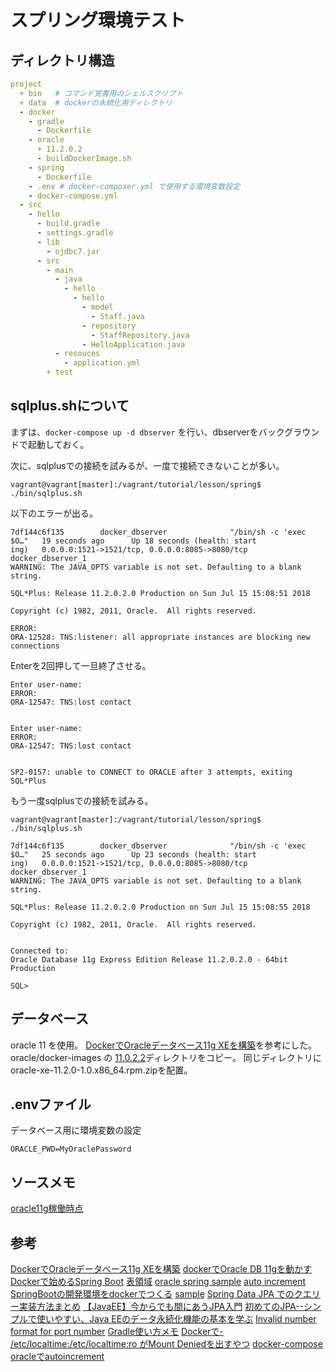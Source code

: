 # スプリング環境テスト

## ディレクトリ構造

```yaml
project
  + bin   # コマンド覚書用のシェルスクリプト
  + data  # dockerの永続化用ディレクトリ
  - docker
    - gradle
      - Dockerfile
    - oracle
      + 11.2.0.2
      - buildDockerImage.sh
    - spring
      - Dockerfile
    - .env # docker-composer.yml で使用する環境変数設定
    - docker-compose.yml
  - src
    - hello
      - build.gradle
      - settings.gradle
      - lib
        - ojdbc7.jar
      - src
        - main
          - java
            - hello
              - hello
                - model
                  - Staff.java
                - repository
                  - StaffRepository.java
                - HelloApplication.java
          - resouces
            - application.yml
        + test
```

## sqlplus.shについて

まずは、` docker-compose up -d dbserver ` を行い、dbserverをバックグラウンドで起動しておく。

次に、sqlplusでの接続を試みるが、一度で接続できないことが多い。

```
vagrant@vagrant[master]:/vagrant/tutorial/lesson/spring$ ./bin/sqlplus.sh
```

以下のエラーが出る。

```
7df144c6f135        docker_dbserver              "/bin/sh -c 'exec $O…"   19 seconds ago      Up 18 seconds (health: start
ing)   0.0.0.0:1521->1521/tcp, 0.0.0.0:8085->8080/tcp   docker_dbserver_1
WARNING: The JAVA_OPTS variable is not set. Defaulting to a blank string.

SQL*Plus: Release 11.2.0.2.0 Production on Sun Jul 15 15:08:51 2018

Copyright (c) 1982, 2011, Oracle.  All rights reserved.

ERROR:
ORA-12528: TNS:listener: all appropriate instances are blocking new connections
```

 Enterを2回押して一旦終了させる。

```
Enter user-name:
ERROR:
ORA-12547: TNS:lost contact


Enter user-name:
ERROR:
ORA-12547: TNS:lost contact


SP2-0157: unable to CONNECT to ORACLE after 3 attempts, exiting SQL*Plus
```

もう一度sqlplusでの接続を試みる。

```
vagrant@vagrant[master]:/vagrant/tutorial/lesson/spring$ ./bin/sqlplus.sh
```

```
7df144c6f135        docker_dbserver              "/bin/sh -c 'exec $O…"   25 seconds ago      Up 23 seconds (health: start
ing)   0.0.0.0:1521->1521/tcp, 0.0.0.0:8085->8080/tcp   docker_dbserver_1
WARNING: The JAVA_OPTS variable is not set. Defaulting to a blank string.

SQL*Plus: Release 11.2.0.2.0 Production on Sun Jul 15 15:08:55 2018

Copyright (c) 1982, 2011, Oracle.  All rights reserved.


Connected to:
Oracle Database 11g Express Edition Release 11.2.0.2.0 - 64bit Production

SQL> 
```


## データベース

oracle 11 を使用。
[DockerでOracleデータベース11g XEを構築][*1]を参考にした。
oracle/docker-images の [11.0.2.2](https://github.com/oracle/docker-images/tree/master/OracleDatabase/SingleInstance/dockerfiles/11.2.0.2)ディレクトリをコピー。
同じディレクトリにoracle-xe-11.2.0-1.0.x86_64.rpm.zipを配置。


## .envファイル

データベース用に環境変数の設定

```env
ORACLE_PWD=MyOraclePassword
```

## ソースメモ

[oracle11g稼働時点](https://github.com/hibohiboo/develop/blob/d06194abd971670e3f06040d61199d6d66fbee8e/tutorial/lesson/spring/)

 ## 参考

[DockerでOracleデータベース11g XEを構築][*1]
[dockerでOracle DB 11gを動かす][*2]
[Dockerで始めるSpring Boot][*3]
[表領域][*4]
[oracle spring sample][*5]
[auto increment][*6.1]
[SpringBootの開発環境をdockerでつくる][*7]
[sample][*8]
[Spring Data JPA でのクエリー実装方法まとめ][*10]
[【JavaEE】今からでも間にあうJPA入門][*11]
[初めてのJPA--シンプルで使いやすい、Java EEのデータ永続化機能の基本を学ぶ][*12]
[ Invalid number format for port number][*13]
[Gradle使い方メモ][*14]
[Dockerで- /etc/localtime:/etc/localtime:ro がMount Deniedを出すやつ][*15]
[docker-compose][*16]
[oracleでautoincrement][*17]


[*1]:http://ryoichi0102.hatenablog.com/entry/2017/12/14/183046
[*2]:http://tmegos.hatenablog.jp/entry/docker-oracle-11g
[*3]:https://qiita.com/ken0909/items/a3f8594ce677bbc7c4c2
[*4]:https://www.projectgroup.info/tips/Oracle/SQL/SQL000007.html
[*5]:https://github.com/shawn-mcginty/spring-boot-oracle-example
[*6.1]:https://stackoverflow.com/questions/11296361/how-to-create-id-with-auto-increment-on-oracle
[*6]:https://stackoverflow.com/questions/10461861/use-database-command-on-sql-plus-oracle-11gr1
[*7]:https://qiita.com/wataling/items/fa8b74fa50d80b88aea3
[*8]:https://github.com/springframeworkguru/spring-boot-oracle-example
[*9]:https://web-dev.hatenablog.com/entry/spring-boot/intro/jpa
[*10]:https://qiita.com/tag1216/items/55742fdb442e5617f727
[*11]:http://www.dcom-web.co.jp/technology/jpa1/
[*12]:https://builder.japan.zdnet.com/sp_oracle/35067018/
[*13]:https://confluence.atlassian.com/bitbucketserverkb/io-error-invalid-number-format-for-port-number-when-connecting-to-oracle-database-939939845.html
[*14]:https://qiita.com/opengl-8080/items/4c1aa85b4737bd362d9e
[*15]:https://remicck.hatenablog.com/entry/2018/02/23/165032
[*16]:https://docs.docker.com/compose/reference/up/
[*17]:https://stackoverflow.com/questions/9733085/auto-increment-for-oracle
